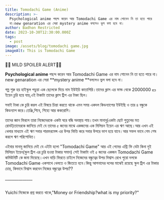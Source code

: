 ```yaml
---
title: Tomodachi Game (Anime)
description: >-
  Psychological anime পছন্দ করেন আর Tomodachi Game এর নাম শোনেন নি তা হতে পারে
  না।new genaration এর সেরা mystery anime বললেও ভুল বলা হবে না।
author: Badhon Restricted
date: 2023-10-30T12:30:00.000Z
tags:
  - post
image: /assets/blog/tomodachi game.jpg
imageAlt: This is Tomodachi Game
---
```

🚨🚨 MILD SPOILER ALERT🚨🚨

**Psychological anime** পছন্দ করেন আর Tomodachi Game এর নাম শোনেন নি তা হতে পারে না।new genaration এর সেরা **mystery anime **বললেও ভুল বলা হবে না।

গল্প শুরু হয় হাইস্কুল পড়ুয়া এক ছেলেকে দিয়ে নাম ইউইচি কাতাগিরি।তাদের ক্লাস এর ফান্ড থেকে 2000000 💴 ইয়েন চুরি হয়ে যায়,এই টাকাটা তাদের ক্লাস ট্রিপ এর টাকা ছিল।

সবাই টাকা কে চুরি করল এই বিষয়ে চিন্তা করতে থাকে এমন সময় একদল কিডন্যাপের ইউইছি ও তার ৪ বন্ধুকে কিডন্যাপ করে।তেঞ্জি,শিবে, শিহো আর ককরোগি।

তাদের জ্ঞান ফিরলে তারা নিজেদেরকে একটা ঘরে বন্ধি অবস্থায় পায়।তখন মানাবু(একটা ছোট পুতুলের মত রোবট)তাদেরকে জানিয়ে দেই যে তাদের ৫ জনের মাঝে একজনের এক মিলিয়ন ইয়েন এর ঋণ আছে।আর এখন এই খেলার মাধ্যমে এই ঋণ সবার পারফরমেন্স এর উপর ভিত্তি করে সবার উপরে ভাগ হয়ে যাবে।আর সফল ভাবে গেম শেষ করলে ঋণ পরিশোধিত।

এইবার মানাবু জানিয়ে দেই যে এইটা হলো "Tomodachi Game" আর এই গেমের এন্ট্রি ফি যেটা কিনা দুই মিলিয়ন ইয়েন(স্কুল ট্রিপ এর চুরি হওয়া টাকার সমান) সেই টাকাটা ওই ৫ জনের একজন Tomodachi Game কমিউনিটি কে জমা দিয়েছে।এখন বাড়ি ফিরতে চাইলে নিজেদের বন্ধুত্বের উপর বিশ্বাস রেখে পুরো দলকে Tomodachi Game একসাথে খেলতে ও জিততে হবে।কিন্তু আপনাদের দলের মাঝেই রয়েছে স্কুল ট্রিপ এর টাকার চোর, কিভাবে বিশ্বাস করবেন নিজের বন্ধুত্বের উপর??


\_\_\_\_\_\_\_\_\_\_\_\_\_\_

## 
Yuichi নিজেকে প্রশ্ন করতে থাকে,"Money or Friendship?what is my priority?"
